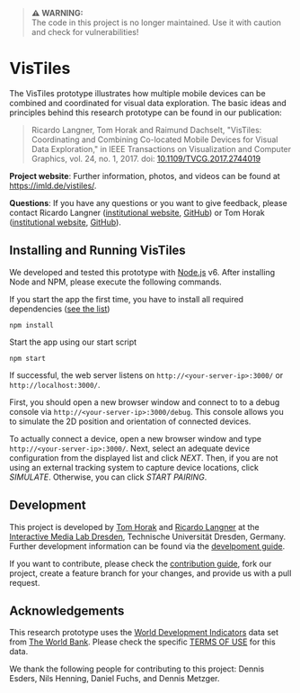 > **⚠ WARNING:**<br>
> The code in this project is no longer maintained.
> Use it with caution and check for vulnerabilities!

# VisTiles

The VisTiles prototype illustrates how multiple mobile devices can be combined
and coordinated for visual data exploration. The basic ideas and principles
behind this research prototype can be found in our publication:

> Ricardo Langner, Tom Horak and Raimund Dachselt, "VisTiles: Coordinating and
Combining Co-located Mobile Devices for Visual Data Exploration," in IEEE
Transactions on Visualization and Computer Graphics, vol. 24, no. 1, 2017.
doi: [10.1109/TVCG.2017.2744019](https://doi.org/10.1109/TVCG.2017.2744019)

**Project website**: Further information, photos, and videos can be found at
https://imld.de/vistiles/.

**Questions**: If you have any questions or you want to give feedback, please
contact Ricardo Langner
([institutional website](https://imld.de/en/our-group/team/ricardo-langner/),
[GitHub](https://github.com/derric)) or Tom Horak
([institutional website](https://imld.de/en/our-group/team/tom-horak/),
[GitHub](https://github.com/tomhorak21)).

## Installing and Running VisTiles

We developed and tested this prototype with
[Node.js](https://nodejs.org/) v6.
After installing Node and NPM, please execute the following commands.

If you start the app the first time, you have to install all required
dependencies ([see the list](package.json))
```
npm install
``` 

Start the app using our start script
```
npm start
```

If successful, the web server listens on
`http://<your-server-ip>:3000/` or `http://localhost:3000/`. 

First, you should open a new browser window and connect to to a debug console
via `http://<your-server-ip>:3000/debug`. This console allows you to simulate
the 2D position and orientation of connected devices.

To actually connect a device, open a new browser window and type
`http://<your-server-ip>:3000/`. Next, select an adequate device configuration
from the displayed list and click *NEXT*. Then, if you are not using an external
tracking system to capture device locations, click *SIMULATE*. Otherwise, you
can click *START PAIRING*. 

## Development

This project is developed by [Tom Horak](https://github.com/tomhorak21) and
[Ricardo Langner](https://github.com/derric) at the
[Interactive Media Lab Dresden](https://imld.de/),
Technische Universität Dresden, Germany.
Further development information can be found via the
[develpoment guide](DEVELOPMENT.md).

If you want to contribute, please check the
[contribution guide](CONTRIBUTING.md), fork our project, create a feature
branch for your changes, and provide us with a pull request.

## Acknowledgements

This research prototype uses the
[World Development Indicators](http://databank.worldbank.org/data/reports.aspx?source=world-development-indicators)
data set from [The World Bank](https://data.worldbank.org/).
Please check the specific [TERMS OF USE](http://go.worldbank.org/OJC02YMLA0)
for this data. 

We thank the following people for contributing to this project:
Dennis Esders, Nils Henning, Daniel Fuchs, and Dennis Metzger.






